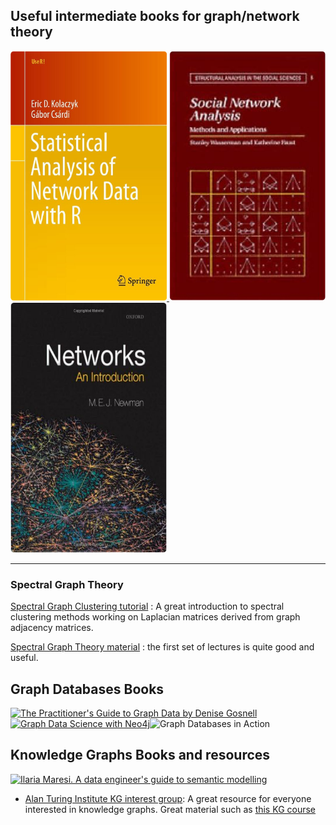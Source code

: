 

## Useful intermediate books for graph/network theory

<a href="https://www.springer.com/gp/book/9781493909834"><img src="pics/SANR1.png" alt="Statistical Network Analysis with R" width="250" height="400"> </a><a href="https://www.cambridge.org/core/books/social-network-analysis/90030086891EB3491D096034684EFFB8"><img src="pics/SNA1.png" alt="SocialNetworkAnalysis" width="250" height="400"></a><a href="https://global.oup.com/academic/product/networks-9780198805090?cc=gb&lang=en&"><img src="pics/Networks1.png" alt="Networks" width="250" height="400"></a>

---

### Spectral Graph Theory


[Spectral Graph Clustering tutorial](https://people.csail.mit.edu/dsontag/courses/ml14/notes/Luxburg07_tutorial_spectral_clustering.pdf) : A great introduction to spectral clustering methods working on Laplacian matrices derived from graph adjacency matrices.

[Spectral Graph Theory material](https://ocw.mit.edu/courses/18-409-topics-in-theoretical-computer-science-an-algorithmists-toolkit-fall-2009/pages/lecture-notes/) : the first set of lectures is quite good and useful.


## Graph Databases Books

<a href="https://www.oreilly.com/library/view/the-practitioners-guide/9781492044062/"><img src="https://memgraph.com/images/blog/top-7-graph-algorithm-books/book4-the-practitioners-guide-to-graph-data.png" alt="The Practitioner's Guide to Graph Data by Denise Gosnell" width="250" height="400"></a><a href="https://www.packtpub.com/product/graph-data-science-with-neo4j/9781804612743"><img src="https://m.media-amazon.com/images/I/81AOSiFZo1L._SL1500_.jpg" alt="Graph Data Science with Neo4j" width="250" height="400"></a><img src="https://learning.oreilly.com/library/cover/9781617296376/250w/" alt="Graph Databases in Action" width="250" height="400"></a>



## Knowledge Graphs Books and resources


<a href="https://doi.org/10.5281/zenodo.3898518"><img src="https://api.thehyve.nl/uploads/semantic-modelling-book.png" alt="Ilaria Maresi. A data engineer's guide to semantic modelling" width="250" height="400"></a>



- [Alan Turing Institute KG interest group](https://github.com/turing-knowledge-graphs): A great resource for everyone interested in knowledge graphs. Great material such as [this KG course](https://github.com/turing-knowledge-graphs/teaching/tree/main/city)